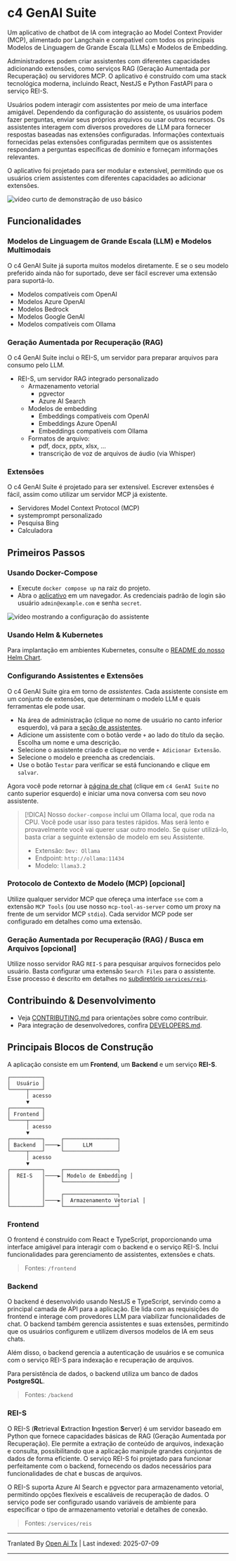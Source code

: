 # c4 GenAI Suite

Um aplicativo de chatbot de IA com integração ao Model Context Provider (MCP), alimentado por Langchain e compatível com todos os principais Modelos de Linguagem de Grande Escala (LLMs) e Modelos de Embedding.

Administradores podem criar assistentes com diferentes capacidades adicionando extensões, como serviços RAG (Geração Aumentada por Recuperação) ou servidores MCP. O aplicativo é construído com uma stack tecnológica moderna, incluindo React, NestJS e Python FastAPI para o serviço REI-S.

Usuários podem interagir com assistentes por meio de uma interface amigável. Dependendo da configuração do assistente, os usuários podem fazer perguntas, enviar seus próprios arquivos ou usar outros recursos. Os assistentes interagem com diversos provedores de LLM para fornecer respostas baseadas nas extensões configuradas. Informações contextuais fornecidas pelas extensões configuradas permitem que os assistentes respondam a perguntas específicas de domínio e forneçam informações relevantes.

O aplicativo foi projetado para ser modular e extensível, permitindo que os usuários criem assistentes com diferentes capacidades ao adicionar extensões.

![vídeo curto de demonstração de uso básico](https://raw.githubusercontent.com/codecentric/c4-genai-suite/main/demo/preview.webp)

## Funcionalidades

### Modelos de Linguagem de Grande Escala (LLM) e Modelos Multimodais

O c4 GenAI Suite já suporta muitos modelos diretamente. E se o seu modelo preferido ainda não for suportado, deve ser fácil escrever uma extensão para suportá-lo.

* Modelos compatíveis com OpenAI
* Modelos Azure OpenAI
* Modelos Bedrock
* Modelos Google GenAI
* Modelos compatíveis com Ollama
### Geração Aumentada por Recuperação (RAG)

O c4 GenAI Suite inclui o REI-S, um servidor para preparar arquivos para consumo pelo LLM.

* REI-S, um servidor RAG integrado personalizado
  * Armazenamento vetorial
    * pgvector
    * Azure AI Search
  * Modelos de embedding
    * Embeddings compatíveis com OpenAI
    * Embeddings Azure OpenAI
    * Embeddings compatíveis com Ollama
  * Formatos de arquivo:
    * pdf, docx, pptx, xlsx, ...
    * transcrição de voz de arquivos de áudio (via Whisper)

### Extensões

O c4 GenAI Suite é projetado para ser extensível. Escrever extensões é fácil, assim como utilizar um servidor MCP já existente.

* Servidores Model Context Protocol (MCP)
* systemprompt personalizado
* Pesquisa Bing
* Calculadora
## Primeiros Passos

### Usando Docker-Compose

- Execute `docker compose up` na raiz do projeto.
- Abra o [aplicativo](http://localhost:3333) em um navegador. As credenciais padrão de login são usuário `admin@example.com` e senha `secret`.

![vídeo mostrando a configuração do assistente](https://raw.githubusercontent.com/codecentric/c4-genai-suite/main/demo/assistants.webp)

### Usando Helm & Kubernetes

Para implantação em ambientes Kubernetes, consulte o [README do nosso Helm Chart](https://raw.githubusercontent.com/codecentric/c4-genai-suite/main/./helm-chart/README.md).

### Configurando Assistentes e Extensões

O c4 GenAI Suite gira em torno de *assistentes*.
Cada assistente consiste em um conjunto de extensões, que determinam o modelo LLM e quais ferramentas ele pode usar.

- Na área de administração (clique no nome de usuário no canto inferior esquerdo), vá para a [seção de assistentes](http://localhost:3333/admin/assistants).
- Adicione um assistente com o botão verde `+` ao lado do título da seção. Escolha um nome e uma descrição.
- Selecione o assistente criado e clique no verde `+ Adicionar Extensão`.
- Selecione o modelo e preencha as credenciais.
- Use o botão `Testar` para verificar se está funcionando e clique em `salvar`.

Agora você pode retornar à [página de chat](http://localhost:3333/chat) (clique em `c4 GenAI Suite` no canto superior esquerdo) e iniciar uma nova conversa com seu novo assistente.

> [!DICA]
> Nosso `docker-compose` inclui um Ollama local, que roda na CPU. Você pode usar isso para testes rápidos. Mas será lento e provavelmente você vai querer usar outro modelo. Se quiser utilizá-lo, basta criar a seguinte extensão de modelo em seu Assistente.
> * Extensão: `Dev: Ollama`
> * Endpoint: `http://ollama:11434`
> * Modelo: `llama3.2`

### Protocolo de Contexto de Modelo (MCP) [opcional]

Utilize qualquer servidor MCP que ofereça uma interface `sse` com a extensão `MCP Tools` (ou use nosso `mcp-tool-as-server` como um proxy na frente de um servidor MCP `stdio`).
Cada servidor MCP pode ser configurado em detalhes como uma extensão.

### Geração Aumentada por Recuperação (RAG) / Busca em Arquivos [opcional]

Utilize nosso servidor RAG `REI-S` para pesquisar arquivos fornecidos pelo usuário. Basta configurar uma extensão `Search Files` para o assistente.
Esse processo é descrito em detalhes no [subdiretório `services/reis`](services/reis/#example-configuration-in-c4).

## Contribuindo & Desenvolvimento

* Veja [CONTRIBUTING.md](https://raw.githubusercontent.com/codecentric/c4-genai-suite/main/CONTRIBUTING.md) para orientações sobre como contribuir.
* Para integração de desenvolvedores, confira [DEVELOPERS.md](https://raw.githubusercontent.com/codecentric/c4-genai-suite/main/DEVELOPERS.md).

## Principais Blocos de Construção

A aplicação consiste em um **Frontend**, um **Backend** e um serviço **REI-S**.

```
┌──────────┐
│  Usuário │
└─────┬────┘
      │ acesso
      ▼
┌──────────┐
│ Frontend │
└─────┬────┘
      │ acesso
      ▼
┌──────────┐     ┌─────────────────┐
│ Backend  │────►│      LLM        │
└─────┬────┘     └─────────────────┘
      │ acesso
      ▼
┌──────────┐     ┌─────────────────┐
│  REI-S   │────►│ Modelo de Embedding │
│          │     └─────────────────┘
│          │
│          │     ┌─────────────────┐
│          │────►│  Armazenamento Vetorial │
└──────────┘     └─────────────────┘
```
### Frontend

O frontend é construído com React e TypeScript, proporcionando uma interface amigável para interagir com o backend e o serviço REI-S. Inclui funcionalidades para gerenciamento de assistentes, extensões e chats.

> Fontes: `/frontend`

### Backend

O backend é desenvolvido usando NestJS e TypeScript, servindo como a principal camada de API para a aplicação. Ele lida com as requisições do frontend e interage com provedores LLM para viabilizar funcionalidades de chat. O backend também gerencia assistentes e suas extensões, permitindo que os usuários configurem e utilizem diversos modelos de IA em seus chats.

Além disso, o backend gerencia a autenticação de usuários e se comunica com o serviço REI-S para indexação e recuperação de arquivos.

Para persistência de dados, o backend utiliza um banco de dados **PostgreSQL**.

> Fontes: `/backend`

### REI-S

O REI-S (**R**etrieval **E**xtraction **I**ngestion **S**erver) é um servidor baseado em Python que fornece capacidades básicas de RAG (Geração Aumentada por Recuperação). Ele permite a extração de conteúdo de arquivos, indexação e consulta, possibilitando que a aplicação manipule grandes conjuntos de dados de forma eficiente. O serviço REI-S foi projetado para funcionar perfeitamente com o backend, fornecendo os dados necessários para funcionalidades de chat e buscas de arquivos.

O REI-S suporta Azure AI Search e pgvector para armazenamento vetorial, permitindo opções flexíveis e escaláveis de recuperação de dados. O serviço pode ser configurado usando variáveis de ambiente para especificar o tipo de armazenamento vetorial e detalhes de conexão.

> Fontes: `/services/reis`


---

Tranlated By [Open Ai Tx](https://github.com/OpenAiTx/OpenAiTx) | Last indexed: 2025-07-09

---